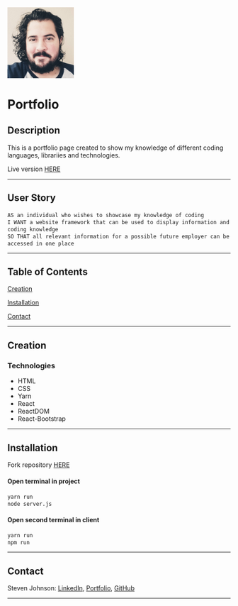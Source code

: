 <img src="client\src\images\profile2.jpg" alt="profile" width="150"/>
    
# Portfolio 

## Description
This is a portfolio page created to show my knowledge of different coding languages, librariies and technologies.

Live version [HERE](https://stevejohnson.herokuapp.com/projects)

---
## User Story
```
AS an individual who wishes to showcase my knowledge of coding
I WANT a website framework that can be used to display information and coding knowledge
SO THAT all relevant information for a possible future employer can be accessed in one place
```
---
## Table of Contents
[Creation](#creation)

[Installation](#installation)

[Contact](#contact)

---
## Creation

### Technologies
* HTML
* CSS
* Yarn
* React
* ReactDOM
* React-Bootstrap
---
## Installation
Fork repository [HERE](https://github.com/StevenJ87/StevenJ87.github.io)
#### Open terminal in project
    yarn run
    node server.js
#### Open second terminal in client
    yarn run
    npm run
---
## Contact
Steven Johnson:
[LinkedIn](https://www.linkedin.com/in/stevenjohnson87/),
[Portfolio](https://stevejohnson.herokuapp.com/projects),
[GitHub](https://github.com/StevenJ87)
___